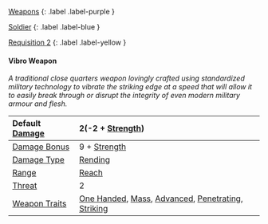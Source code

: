 
[Weapons](Game/Weapons-List)
{: .label .label-purple }

[Soldier](Game/Soldier)
{: .label .label-blue }

[Requisition 2](Game/Deployment#Requisition)
{: .label .label-yellow }
#### Vibro Weapon
*A traditional close quarters weapon lovingly crafted using standardized military technology to vibrate the striking edge at a speed that will allow it to easily break through or disrupt the integrity of even modern military armour and flesh.*

| Default [Damage](Core/Weapons#Calculating%20Damage) | 2(-2 + [Strength](Game/Core/Strength)) |
| :--- | :--- |
| [Damage Bonus](Game/Core/Weapons#Damage%20Bonus) | 9 + [Strength](Game/Core/Strength) |
| [Damage Type](Core/Weapons#Damage%20Type) | [Rending](Core/Injury#Rending) |
| [Range](Core/Weapons#Range) | [Reach](Core/Movement#Reach) |
| [Threat](Core/Weapons#Threat) | 2 |
| [Weapon Traits](Core/Weapon-Traits) | [One Handed](Game/Core/Blocks/One-Handed), [Mass](Game/Core/Blocks/Mass), [Advanced](Game/Core/Blocks/Advanced), [Penetrating](Game/Core/Blocks/Penetrating), [Striking](Game/Core/Blocks/Striking) |
